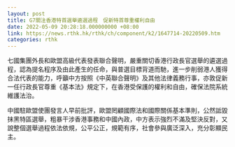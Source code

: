 ```yaml
---
layout: post
title: G7關注香港特首選舉遴選過程　促新特首尊重權利自由
date: 2022-05-09 20:28:18.000000000 +08:00
link: https://news.rthk.hk/rthk/ch/component/k2/1647714-20220509.htm
categories: rthk
---
```


七國集團外長和歐盟高級代表發表聯合聲明，嚴重關切香港行政長官選舉的遴選過程，認為提名程序及由此產生的任命，與普選目標背道而馳，進一步削弱港人獲得合法代表的能力，呼籲中方按照《中英聯合聲明》及其他法律義務行事，亦敦促新一任行政長官尊重《基本法》規定下，在香港受保護的權利和自由，確保法院系統維護法治。

中國駐歐盟使團發言人早前批評，歐盟罔顧國際法和國際關係基本準則，公然詆毀抹黑特區選舉，粗暴干涉香港事務和中國內政，中方表示強烈不滿及堅決反對，又說整個選舉過程依法依規，公平公正，規範有序，社會參與廣泛深入，充分彰顯民主。
